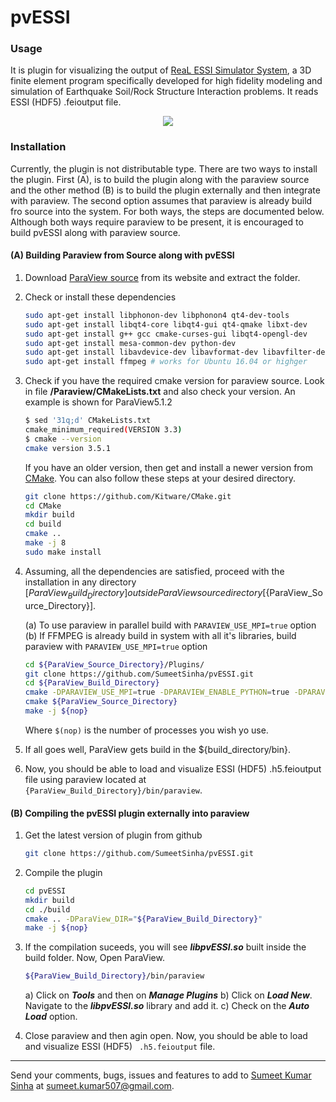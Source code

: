 pvESSI
=========

### Usage

It is plugin for visualizing the output of [ReaL ESSI Simulator System](http://real-essi.info/), a 3D finite element program specifically developed for high fidelity modeling and simulation of Earthquake Soil/Rock Structure Interaction problems. It reads ESSI (HDF5) .feioutput file.

<p align="center">
  <img src="https://raw.githubusercontent.com/SumeetSinha/pvESSI/master/Icons/usage.gif">
</p>

### Installation

Currently, the plugin is not distributable type. There are two ways to install the plugin. First (A), is to build the plugin along with the paraview source and the other method (B) is to build the plugin externally and then integrate with paraview. The second option assumes that paraview is already build fro source into the system. For both ways, the steps are documented below. Although both ways require paraview to be present, it is encouraged to build pvESSI along with paraview source.

#### (A) Building Paraview from Source along with pvESSI

1. Download [ParaView source](http://www.paraview.org/download/) from its website and extract the folder.
2. Check or install these dependencies
	```bash
	sudo apt-get install libphonon-dev libphonon4 qt4-dev-tools 
	sudo apt-get install libqt4-core libqt4-gui qt4-qmake libxt-dev 
	sudo apt-get install g++ gcc cmake-curses-gui libqt4-opengl-dev 
	sudo apt-get install mesa-common-dev python-dev
	sudo apt-get install libavdevice-dev libavformat-dev libavfilter-dev libavcodec-dev libswscale-dev libavutil-dev
	sudo apt-get install ffmpeg # works for Ubuntu 16.04 or highger
	```
3. Check if you have the required cmake version for paraview source. Look in file **/Paraview/CMakeLists.txt** and also check your version. An example is shown for ParaView5.1.2

	```bash
	$ sed '31q;d' CMakeLists.txt
	cmake_minimum_required(VERSION 3.3)
	$ cmake --version
	cmake version 3.5.1
	```

  	If you have an older version, then get and install a newer version from [CMake](https://cmake.org/download/). You can also follow these steps at your desired directory.    
  	```bash
  	git clone https://github.com/Kitware/CMake.git
	cd CMake 
	mkdir build 
	cd build
	cmake ..
	make -j 8
	sudo make install
	```

4. Assuming, all the dependencies are satisfied, proceed with the installation in any directory  [${ParaView_Build_Directory}] outside ParaView source directory [${ParaView_Source_Directory}]. 

	(a) To use paraview in parallel build with ```PARAVIEW_USE_MPI=true``` option
	(b) If FFMPEG is already build in system with all it's libraries, build paraview with ```PARAVIEW_USE_MPI=true``` option
	```bash
	cd ${ParaView_Source_Directory}/Plugins/ 
	git clone https://github.com/SumeetSinha/pvESSI.git
	cd ${ParaView_Build_Directory}
	cmake -DPARAVIEW_USE_MPI=true -DPARAVIEW_ENABLE_PYTHON=true -DPARAVIEW_ENABLE_FFMPEG=true ${ParaView_Source_Directory}
	cmake ${ParaView_Source_Directory}
	make -j ${nop}
	```

	Where `$(nop)` is the number of processes you wish yo use.

5. If all goes well, ParaView gets build in the ${build_directory/bin}.
5. Now, you should be able to load and visualize ESSI (HDF5) .h5.feioutput file using paraview located at ```{ParaView_Build_Directory}/bin/paraview```.

#### (B) Compiling the pvESSI plugin externally into paraview

1. Get the latest version of plugin from github

	```bash
	git clone https://github.com/SumeetSinha/pvESSI.git
	```

2. Compile the plugin

	```bash
	cd pvESSI
	mkdir build
	cd ./build
	cmake .. -DParaView_DIR="${ParaView_Build_Directory}" 
	make -j ${nop}
	```

3. If the compilation suceeds, you will see ***libpvESSI.so*** built inside the build folder.
   Now, Open ParaView.

	```bash
	${ParaView_Build_Directory}/bin/paraview
	```

	a) Click on ***Tools*** and then on ***Manage Plugins***
	b) Click on ***Load New***. Navigate to the ***libpvESSI.so*** library and add it. 
	c) Check on the ***Auto Load*** option.

4. Close paraview and then agin open. Now, you should be able to load and visualize ESSI (HDF5) ``` .h5.feioutput``` file.


----

Send your comments, bugs, issues and features to add to [Sumeet Kumar Sinha](http://www.sumeetksinha.com) at sumeet.kumar507@gmail.com.
   




